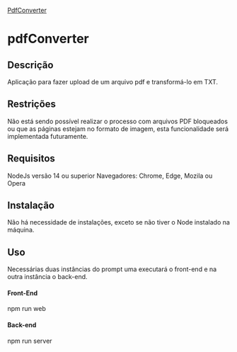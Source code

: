 [PdfConverter](./public/pdf-to-text-color.svg)
# pdfConverter

## Descrição
Aplicação para fazer upload de um arquivo pdf e transformá-lo em TXT. 

## Restrições
Não está sendo possível realizar o processo com arquivos PDF bloqueados ou que as páginas estejam no formato de imagem, esta funcionalidade será implementada futuramente.

## Requisitos
NodeJs versão 14 ou superior
Navegadores: Chrome, Edge, Mozila ou Opera

## Instalação
Não há necessidade de instalações, exceto se não tiver o Node instalado na máquina.

## Uso
Necessárias duas instâncias do prompt uma executará o front-end e na outra instância o back-end.
#### Front-End
npm run web
#### Back-end
npm run server

